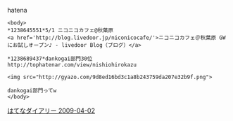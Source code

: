 
hatena

```
<body>
*1238645551*5/1 ニコニコカフェ@秋葉原
<a href='http://blog.livedoor.jp/niconicocafe/'>ニコニコカフェ＠秋葉原 GWにお試しオープン♪ - livedoor Blog（ブログ）</a>

*1238689437*dankogai部門30位
http://tophatenar.com/view/nishiohirokazu

<img src="http://gyazo.com/9d8ed16bd3c1a8b243759da207e32b9f.png">

dankogai部門ってw
</body>
```


[はてなダイアリー 2009-04-02](https://nishiohirokazu.hatenadiary.org/archive/2009/04/02)